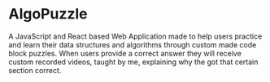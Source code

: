 # AlgoPuzzle
A JavaScript and React based Web Application made to help users practice and learn their data structures and algorithms through custom made code block puzzles. When users provide a correct answer they will receive custom recorded videos, taught by me, explaining why the got that certain section correct.
